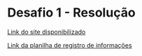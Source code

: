 # Desafio 1 - Resolução

[Link do site disponibilizado](https://desafio-landing-page-dnc-miguelvdf.netlify.app/)

[Link da planilha de registro de informações](https://docs.google.com/spreadsheets/d/1AWYN_poERucIti77HY5hBGlV_qQa-9wT1ALSZzmYgeQ/edit?usp=sharing)
